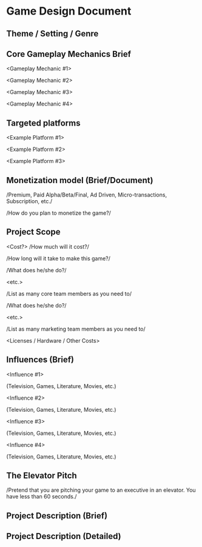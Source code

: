 # Game Design Document
## Theme / Setting / Genre 

<Insert Theme here> 

## Core Gameplay Mechanics Brief 

<Gameplay Mechanic #1> 

<Gameplay Mechanic #2> 

<Gameplay Mechanic #3> 

<Gameplay Mechanic #4> 

## Targeted platforms 

<Example Platform #1> 

<Example Platform #2> 

<Example Platform #3> 

## Monetization model (Brief/Document)  

<Monetization Type> /Premium, Paid Alpha/Beta/Final, Ad Driven, Micro-transactions, Subscription, etc./ 

<Link to Monetization Document>  

/How do you plan to monetize the game?/ 

## Project Scope  

<Game Time Scale> 

<Cost?> /How much will it cost?/ 

<Time Scale> /How long will it take to make this game?/ 

<Team Size> 

<Core Team> 

<Team Member Name> 

/What does he/she do?/ 

<Cost to employ them full time or part time> 

<etc.> 

/List as many core team members as you need to/ 

<Marketing Team> 

<Team Member Name> 

/What does he/she do?/ 

<Cost to employ them full time or part time> 

<etc.> 

/List as many marketing team members as you need to/ 

<Licenses / Hardware / Other Costs> 

<Total Costs with breakdown> 

## Influences (Brief) 

<Influence #1> 

<Medium> (Television, Games, Literature, Movies, etc.) 

<Explain why this is an influence in one paragraph or less> 

<Influence #2> 

<Medium> (Television, Games, Literature, Movies, etc.) 

<Explain why this is an influence in one paragraph or less> 

<Influence #3> 

<Medium> (Television, Games, Literature, Movies, etc.) 

<Explain why this is an influence in one paragraph or less> 

<Influence #4> 

<Medium> (Television, Games, Literature, Movies, etc.) 

<Explain why this is an influence in one paragraph or less> 

## The Elevator Pitch 

<A one sentence pitch for your game> 

/Pretend that you are pitching your game to an executive in an elevator.  You have less than 60 seconds./ 

## Project Description (Brief) 

<Two-Three paragraph description> 

## Project Description (Detailed) 

<Four-Six paragraph project description> 
